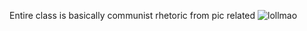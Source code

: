Entire class is basically communist rhetoric from pic related
![lollmao](https://github.com/user-attachments/assets/80c86e75-ac7d-4c1e-9da0-2ead3ecadc47)
